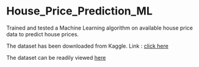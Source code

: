 # House_Price_Prediction_ML
<p>Trained and tested a Machine Learning algorithm on available house price data to predict house prices.</p>
<p>The dataset has been downloaded from Kaggle. Link : <a href="https://www.kaggle.com/datasets/camnugent/california-housing-prices">click here</a></p>
<p>The dataset can be readily viewed <a href="House Price Prediction using ML/housing.csv">here</a></p>
